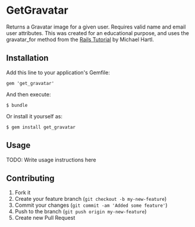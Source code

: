 # GetGravatar

Returns a Gravatar image for a given user. Requires valid name and email user attributes. This was created for an educational purpose, and uses the gravatar_for method from the [Rails Tutorial](http://ruby.railstutorial.org/chapters/sign-up#sec-a_gravatar_image) by Michael Hartl.

## Installation

Add this line to your application's Gemfile:

    gem 'get_gravatar'

And then execute:

    $ bundle

Or install it yourself as:

    $ gem install get_gravatar

## Usage

TODO: Write usage instructions here

## Contributing

1. Fork it
2. Create your feature branch (`git checkout -b my-new-feature`)
3. Commit your changes (`git commit -am 'Added some feature'`)
4. Push to the branch (`git push origin my-new-feature`)
5. Create new Pull Request
